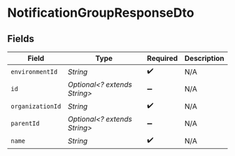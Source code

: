 # NotificationGroupResponseDto


## Fields

| Field                        | Type                         | Required                     | Description                  |
| ---------------------------- | ---------------------------- | ---------------------------- | ---------------------------- |
| `environmentId`              | *String*                     | :heavy_check_mark:           | N/A                          |
| `id`                         | *Optional<? extends String>* | :heavy_minus_sign:           | N/A                          |
| `organizationId`             | *String*                     | :heavy_check_mark:           | N/A                          |
| `parentId`                   | *Optional<? extends String>* | :heavy_minus_sign:           | N/A                          |
| `name`                       | *String*                     | :heavy_check_mark:           | N/A                          |